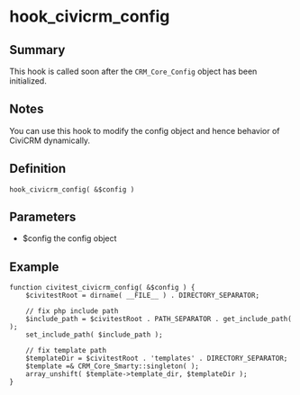 # hook_civicrm_config

## Summary

This hook is called soon after the `CRM_Core_Config` object has been
initialized.

## Notes

You can use this hook to modify the config object and hence
behavior of CiviCRM dynamically.

## Definition

    hook_civicrm_config( &$config )

## Parameters

-   $config the config object

## Example

    function civitest_civicrm_config( &$config ) {
        $civitestRoot = dirname( __FILE__ ) . DIRECTORY_SEPARATOR;

        // fix php include path
        $include_path = $civitestRoot . PATH_SEPARATOR . get_include_path( );
        set_include_path( $include_path );

        // fix template path
        $templateDir = $civitestRoot . 'templates' . DIRECTORY_SEPARATOR;
        $template =& CRM_Core_Smarty::singleton( );
        array_unshift( $template->template_dir, $templateDir );
    }
